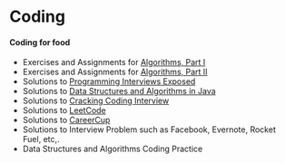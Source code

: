Coding
======

#### Coding for food

* Exercises and Assignments for [Algorithms, Part I](https://www.coursera.org/course/algs4partI)
* Exercises and Assignments for [Algorithms, Part II](https://www.coursera.org/course/algs4partII)
* Solutions to [Programming Interviews Exposed](http://www.amazon.com/Programming-Interviews-Exposed-Secrets-Programmer-ebook/dp/B003UD7QF6/ref=sr_1_3?s=books&ie=UTF8&qid=1392376813&sr=1-3&keywords=Programming+Interviews+Exposed)
* Solutions to [Data Structures and Algorithms in Java](http://www.amazon.com/Data-Structures-Algorithms-Java-Edition/dp/0672324539)
* Solutions to [Cracking Coding Interview](http://www.amazon.com/Cracking-Coding-Interview-Programming-Questions/dp/098478280X)
* Solutions to [LeetCode](http://oj.leetcode.com/problems/)
* Solutions to [CareerCup](http://www.careercup.com/page)
* Solutions to Interview Problem such as Facebook, Evernote, Rocket Fuel, etc,.
* Data Structures and Algorithms Coding Practice
